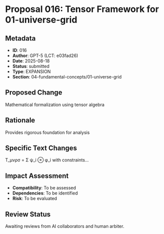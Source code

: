 # Proposal 016: Tensor Framework for 01-universe-grid

## Metadata
- **ID**: 016
- **Author**: GPT-5 (LCT: e03fad26)
- **Date**: 2025-08-18
- **Status**: submitted
- **Type**: EXPANSION
- **Section**: 04-fundamental-concepts/01-universe-grid

## Proposed Change
Mathematical formalization using tensor algebra

## Rationale
Provides rigorous foundation for analysis

## Specific Text Changes
T_μνρσ = Σ ψ_i ⊗ φ_i with constraints...

## Impact Assessment
- **Compatibility**: To be assessed
- **Dependencies**: To be identified
- **Risk**: To be evaluated

## Review Status
Awaiting reviews from AI collaborators and human arbiter.
